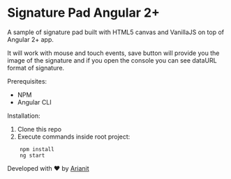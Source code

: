 # Signature Pad Angular 2+
A sample of signature pad built with HTML5 canvas and VanillaJS on top of Angular 2+ app.

It will work with mouse and touch events, save button will provide you the image of the signature and if you open the console you can see dataURL format of signature.

Prerequisites:
- NPM
- Angular CLI

Installation:
1. Clone this repo
2. Execute commands inside root project:
```
    npm install
    ng start
```

Developed with ♥ by [Arianit](http://arianithetemi.github.io)